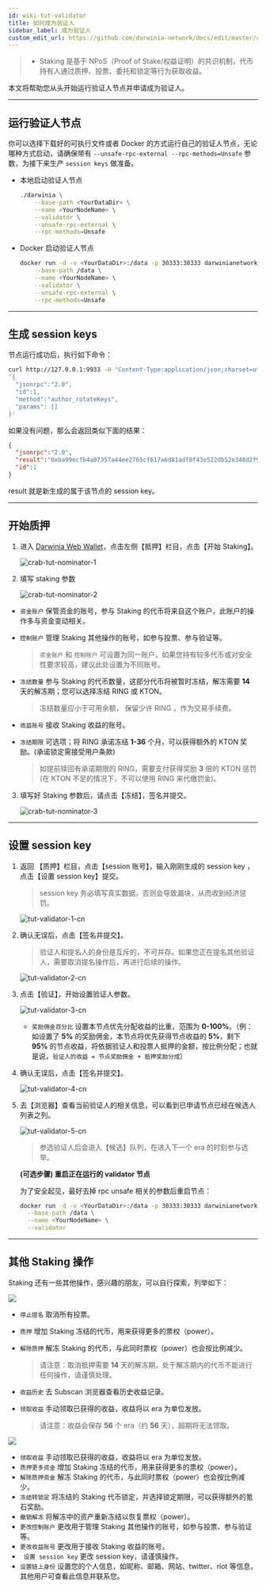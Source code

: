 ```yaml
---
id: wiki-tut-validator
title: 如何成为验证人
sidebar_label: 成为验证人
custom_edit_url: https://github.com/darwinia-network/docs/edit/master/content/zh-CN/crab-tut-validator.md
---
```

> - Staking 是基于 NPoS（Proof of Stake/权益证明）的共识机制，代币持有人通过质押、投票、委托和锁定等行为获取收益。

本文将帮助您从头开始运行验证人节点并申请成为验证人。

<hr />

## 运行验证人节点

你可以选择下载好的可执行文件或者 Docker 的方式运行自己的验证人节点，无论哪种方式启动，请确保带有 `--unsafe-rpc-external --rpc-methods=Unsafe`
参数，为接下来生产 `session keys` 做准备。

- 本地启动验证人节点
  
  ```sh
  ./darwinia \
      --base-path <YourDataDir> \
      --name <YourNodeName> \
      --validator \
      --unsafe-rpc-external \
      --rpc-methods=Unsafe
	```

- Docker 启动验证人节点
  
  ```bash
  docker run -d -v <YourDataDir>:/data -p 30333:30333 darwinianetwork/darwinia:v0.7.0 \
	  --base-path /data \
  	  --name <YourNodeName> \
      --validator \
  	  --unsafe-rpc-external \
  	  --rpc-methods=Unsafe
	```

<hr />

## 生成 session keys

节点运行成功后，执行如下命令：

```sh
curl http://127.0.0.1:9933 -H "Content-Type:application/json;charset=utf-8" -d \
'{
  "jsonrpc":"2.0",
  "id":1,
  "method":"author_rotateKeys",
  "params": []
}'
```

如果没有问题，那么会返回类似下面的结果：

```json
{
  "jsonrpc":"2.0",
  "result":"0xba99ecfb4a87357a44ee2765cf617a6d81adf8f43e522db52e348d2f9d45ccde12d53d562e14bb18522fbc3032b786f44b2b92240f4756386d4baec68bbfb882bbabcce1440c84d7f5b67c8ecb956345100d5dbd07adfeba3d9482f95d9dec6c68d085323e61590f850c38244dd2c2bc4055548d9edfd0471f47da7667c17fe8",
  "id":1
}
```

result 就是新生成的属于该节点的 session key。

<hr />

## 开始质押

1. 进入 [Darwinia Web Wallet](https://apps.darwinia.network)，点击左侧【抵押】栏目，点击【开始 Staking】。
   
   ![crab-tut-nominator-1](assets/crab-tut-nominator-1.png)


2. 填写 staking 参数
   
   ![crab-tut-nominator-2](assets/crab-tut-nominator-2.png)
   
  - ` 资金账户 ` 保管资金的账号，参与 Staking 的代币将来自这个账户，此账户的操作多与资金变动相关。
  - ` 控制账户 ` 管理 Staking 其他操作的账号，如参与投票、参与验证等。
  
     > ` 资金账户 ` 和 ` 控制账户 ` 可设置为同一账户，如果您持有较多代币或对安全性要求较高，建议此处设置为不同账号。  
  
  - ` 冻结数量 ` 参与 Staking 的代币数量，这部分代币将被暂时冻结，解冻需要 **14** 天的解冻期；您可以选择冻结 RING 或 KTON。
     
	 > 冻结数量应小于可用余额， 保留少许 RING ，作为交易手续费。
  
  - ` 收益账号 ` 接收 Staking 收益的账号。
  - ` 冻结期限 ` 可选项；将 RING 承诺冻结 **1-36** 个月，可以获得额外的 KTON 奖励。(承诺锁定需接受用户条款)
  
     > 如提前赎回有承诺期限的 RING，需要支付获得奖励 **3** 倍的 KTON 惩罚 (在 KTON 不足的情况下，不可以使用 RING 来代缴罚金)。

3. 填写好 Staking 参数后，请点击【冻结】，签名并提交。
   
   ![crab-tut-nominator-3](assets/crab-tut-nominator-3.png)


<hr />

## 设置 session key

1. 返回 【质押】栏目，点击【session 账号】，输入刚刚生成的 session key ，点击【设置 session key】提交。
  
   > session key 务必填写真实数据，否则会导致漏块，从而收到经济惩罚。
   
   ![tut-validator-1-cn](assets/tut-validator-1-cn.png)

2. 确认无误后，点击【签名并提交】。
   
   > 验证人和提名人的身份是互斥的，不可并存。如果您正在提名其他验证人，需要取消提名操作后，再进行后续的操作。
   
   ![tut-validator-2-cn](assets/tut-validator-2-cn.png)


3. 点击【验证】，开始设置验证人参数。
   
   ![tut-validator-3-cn](assets/tut-validator-3-cn.png)
   
   - ` 奖励佣金百分比 ` 设置本节点优先分配收益的比重，范围为 **0-100%**。（例：如设置了 **5%** 的奖励佣金，本节点将优先获得节点收益的 **5%**，剩下 **95%** 的节点收益，将依据验证人和投票人抵押的金额，按比例分配；也就是说，` 验证人的收益 = 节点奖励佣金 + 抵押奖励分成 `）


4. 确认无误后，点击【签名并提交】。
   
   ![tut-validator-4-cn](assets/tut-validator-4-cn.png)

5. 去【浏览器】查看当前验证人的相关信息，可以看到已申请节点已经在候选人列表之列。
   
   ![tut-validator-5-cn](assets/tut-validator-5-cn.png)
   
     > 参选验证人后会进入【候选】队列，在进入下一个 era 的时刻参与选举。
   
   **(可选步骤) 重启正在运行的 validator 节点**
   
   为了安全起见，最好去掉 rpc unsafe 相关的参数后重启节点：
   
   ```bash
   docker run -d -v <YourDataDir>:/data -p 30333:30333 darwinianetwork/darwinia:v0.7.0 \
     --base-path /data \
     --name <YourNodeName> \
   	 --validator
   ```

<hr />

## 其他 Staking 操作

Staking 还有一些其他操作，感兴趣的朋友，可以自行探索，列举如下：

![](assets/wiki-tut-validator-6-cn.png)

- ` 停止提名 ` 取消所有投票。
- ` 质押 `  增加 Staking 冻结的代币，用来获得更多的票权（power）。
- ` 解除质押 ` 解冻 Staking 的代币，与此同时票权（power）也会按比例减少。

  > 请注意：取消抵押需要 **14** 天的解冻期，处于解冻期内的代币不能进行任何操作，请谨慎处理。

- ` 收益历史 ` 去 Subscan 浏览器查看历史收益记录。
- ` 领取收益 ` 手动领取已获得的收益，收益将以 era 为单位发放。

  > 请注意：收益会保存 **56** 个 era（约 **56** 天），超期将无法领取。
  
![](assets/wiki-tut-validator-7-cn.png)

- ` 领取收益 ` 手动领取已获得的收益，收益将以 era 为单位发放。
- ` 质押更多资金 ` 增加 Staking 冻结的代币，用来获得更多的票权（power）。
- ` 解除质押资金 ` 解冻 Staking 的代币，与此同时票权（power）也会按比例减少。
- ` 冻结转锁定 ` 将冻结的 Staking 代币锁定，并选择锁定期限，可以获得额外的氪石奖励。
- ` 撤销解冻 ` 将解冻中的资产重新冻结以恢复票权（power）。
- ` 更改控制账户 ` 更改用于管理 Staking 其他操作的账号，如参与投票、参与验证等。
- ` 更改收益账号 ` 更改用于接收 Staking 收益的账号。
- ` 设置 session key` 更改 session key，请谨慎操作。
- ` 设置链上身份 ` 设置您的个人信息，如昵称、邮箱、网站、twitter、riot 等信息，其他用户可查看此信息并联系您。
